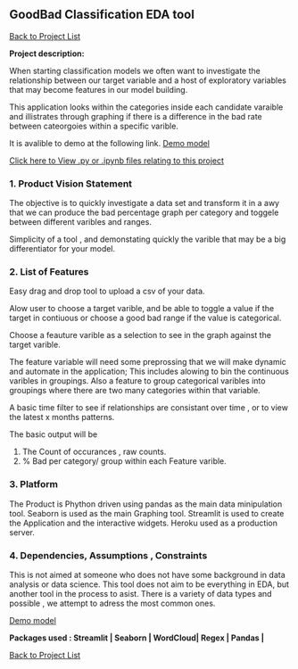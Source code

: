 
## GoodBad Classification EDA tool

[Back to Project List](http://emilevdheyde.github.io/)

**Project description:** 

When starting classification models we often want to investigate the relationship between our target variable and a host of exploratory variables that may become features in our model building. 

This application looks within the categories inside each candidate varaible and illistrates through graphing if there is a difference in the bad rate between cateorgoies within a specific varible. 

It is avalible to demo at the following link.
[Demo model](https://goodbadclassification-eda.herokuapp.com/)

[Click here to View .py or .ipynb files relating to this project](https://github.com/EmileVdHeyde/GoodBadEDA)

### 1. Product Vision Statement

The objective is to quickly investigate a data set and transform it in a awy that we can produce the bad percentage graph per category and toggele between different varibles and ranges. 

Simplicity of a tool , and demonstating quickly the varible that may be a big differentiator for your model. 

### 2. List of Features

Easy drag and drop tool to upload a csv of your data. 

Alow user to choose a target varible, and be able to toggle a value if the target in contiuous or choose a good bad range if the value is categorical.

Choose a feauture varible as a selection to see in the graph against the target varible. 

The feature variable will need some preprossing that we will make dynamic and automate in the application; 
This includes alowing to bin the continuous varibles in groupings.
Also a feature to group categorical varibles into groupings where there are two many categories within that variable. 

A basic time filter to see if relationships are consistant over time , or to view the latest x months patterns. 

The basic output will be 
1. The Count of occurances , raw counts. 
2. % Bad per category/ group within each Feature varible. 


### 3. Platform

The Product is Phython driven using pandas as the main data minipulation tool.
Seaborn is used as the main Graphing tool. 
Streamlit is used to create the Application and the interactive widgets. 
Heroku used as a production server. 

### 4. Dependencies, Assumptions , Constraints

This is not aimed at someone who does not have some background in data analysis or data science.
This tool does not aim to be everything in EDA, but another tool in the process to asist. 
There is a variety of data types and possible , we attempt to adress the most common ones. 

[Demo model](https://goodbadclassification-eda.herokuapp.com/)

**Packages used :
Streamlit | Seaborn | WordCloud| Regex | Pandas |**

[Back to Project List](http://emilevdheyde.github.io/)
